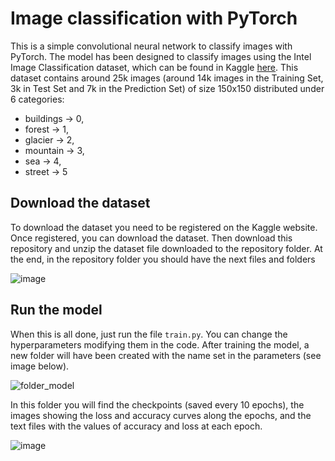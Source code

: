 # Image classification with PyTorch
This is a simple convolutional neural network to classify images with PyTorch. The model has been designed to classify images using the Intel Image Classification dataset, which can be found in Kaggle [here](https://www.kaggle.com/datasets/puneet6060/intel-image-classification). This dataset contains around 25k images (around 14k images in the Training Set, 3k in Test Set and 7k in the Prediction Set) of size 150x150 distributed under 6 categories:

- buildings → 0,
- forest → 1,
- glacier → 2,
- mountain → 3,
- sea → 4,
- street → 5

## Download the dataset
To download the dataset you need to be registered on the Kaggle website. Once registered, you can download the dataset. Then download this repository and unzip the dataset file downloaded to the repository folder. At the end, in the repository folder you should have the next files and folders

![image](https://user-images.githubusercontent.com/71872419/199296300-536e07e8-161e-4403-b5f4-51f8a5f00540.png)

## Run the model
When this is all done, just run the file ```train.py```. You can change the hyperparameters modifying them in the code. After training the model, a new folder will have been created with the name set in the parameters (see image below).

![folder_model](https://user-images.githubusercontent.com/71872419/199300085-b30fa407-1d77-42db-bf08-637c50312792.png)

In this folder you will find the checkpoints (saved every 10 epochs), the images showing the loss and accuracy curves along the epochs, and the text files with the values of accuracy and loss at each epoch.

![image](https://user-images.githubusercontent.com/71872419/199299935-a2d31178-6ff9-427c-896f-1452ee0e7e51.png)
